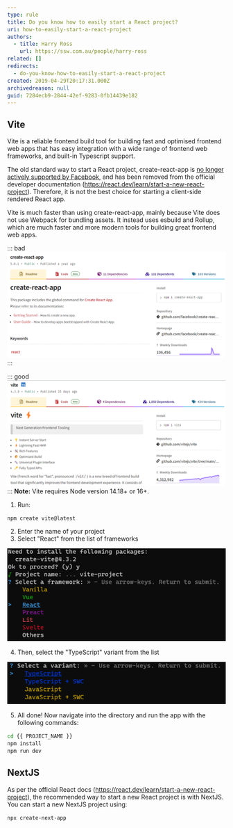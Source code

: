 ```yaml
---
type: rule
title: Do you know how to easily start a React project?
uri: how-to-easily-start-a-react-project
authors:
  - title: Harry Ross
    url: https://ssw.com.au/people/harry-ross
related: []
redirects:
  - do-you-know-how-to-easily-start-a-react-project
created: 2019-04-29T20:17:31.000Z
archivedreason: null
guid: 7284ecb9-2844-42ef-9283-0fb14439e182
---
```

## Vite

Vite is a reliable frontend build tool for building fast and optimised frontend web apps that has easy integration with a wide range of frontend web frameworks, and built-in Typescript support.  

The old standard way to start a React project, create-react-app is [no longer actively supported by Facebook](https://github.com/facebook/create-react-app/discussions/11086#discussioncomment-956516), and has been removed from the official developer documentation (https://react.dev/learn/start-a-new-react-project). Therefore, it is not the best choice for starting a client-side rendered React app. 

Vite is much faster than using create-react-app, mainly because Vite does not use Webpack for bundling assets. It instead uses esbuild and Rollup, which are much faster and more modern tools for building great frontend web apps. 

::: bad
![Bad example: Using the create-react-app npm package](new-create-react-app.png)
:::

::: good
![Good example: Use Vite to generate a react-ts project](vite.png)
:::
**Note:** Vite requires Node version 14.18+ or 16+. 

1. Run:

```shell
npm create vite@latest 
```

2. Enter the name of your project
3. Select "React" from the list of frameworks

![Figure: The framework options with Vite](vite-pick.png)

4. Then, select the "TypeScript" variant from the list

![Figure: The variant options with Vite](vite-pick-typescript.png)

5. All done! Now navigate into the directory and run the app with the following commands:

```bash
cd {{ PROJECT_NAME }}
npm install 
npm run dev
```

<!--endintro-->

## NextJS 
As per the official React docs (https://react.dev/learn/start-a-new-react-project), the recommended way to start a new React project is with NextJS. You can start a new NextJS project using:
```shell
npx create-next-app
```